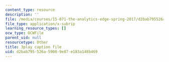 ```yaml
---
content_type: resource
description: ''
file: /media/courses/15-071-the-analytics-edge-spring-2017/d2bab795526a59089e87e183a148b469_f-EN4QySwAs.vtt
file_type: application/x-subrip
learning_resource_types: []
ocw_type: OCWFile
parent_uid: null
resourcetype: Other
title: 3play caption file
uid: d2bab795-526a-5908-9e87-e183a148b469
---
```

